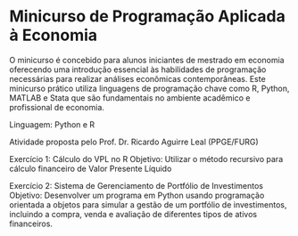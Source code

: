 # Minicurso de Programação Aplicada à Economia

O minicurso é concebido para alunos iniciantes de mestrado em economia oferecendo uma introdução essencial às habilidades de programação necessárias para realizar análises econômicas contemporâneas. Este minicurso prático utiliza linguagens de programação chave como R, Python, MATLAB e Stata que são fundamentais no ambiente acadêmico e profissional de economia.

Linguagem: Python e R

Atividade proposta pelo Prof. Dr. Ricardo Aguirre Leal (PPGE/FURG)

Exercício 1: Cálculo do VPL no R
Objetivo: Utilizar o método recursivo para cálculo financeiro de Valor Presente Líquido

Exercício 2: Sistema de Gerenciamento de Portfólio de Investimentos
Objetivo: Desenvolver um programa em Python usando programação orientada a objetos para simular a gestão de um portfólio de investimentos, incluindo a compra, venda e avaliação de diferentes tipos de ativos financeiros.
